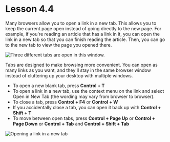 # Lesson 4.4

Many browsers allow you to open a link in a new tab. This allows you to
keep the current page open instead of going directly to the new page.
For example, if you're reading an article that has a link in it, you
can open the link in a new tab so that you can finish reading the
article. Then, you can go to the new tab to view the page you opened there.

![Three different tabs are open in this
window.](https://lh6.googleusercontent.com/V9YCG7iiCAPwytL4LH055phisiBbLlRoBSf2ojyK8sGUn2BKeMYrF6bmbwxqwDo3AzfE7NZFMyq8wl5n0ph9vHgNCxKGiKNSghHFIj1KTckif-w70nSQeAP_xY3pvoB43LmndbA)

Tabs are designed to make browsing more convenient. You can open as many
links as you want, and they'll stay in the same browser window instead
of cluttering up your desktop with multiple windows.

- To open a new blank tab, press **Control + T**
- To open a link in a new tab, use the context menu on the link and
  select Open in New Tab (the wording may vary from browser to
  browser).
- To close a tab, press **Control + F4** or **Control + W**
- If you accidentally close a tab, you can open it back up with
  **Control + Shift + T**
- To move between open tabs, press **Control + Page Up** or **Control + Page Down** or **Control + Tab** and **Control + Shift + Tab**

![Opening a link in a new
tab](https://lh6.googleusercontent.com/E-9etciTIsKfDS9cUtGufqCz0jXGizPYh39kGO-yGHTSjBrfDFMCxaI0NPp38biLuNypHFGQGH7t4rQLCnJRHCU8U70G_DtwFqu7d4nEa6c5XCtUwVYVuUCwRfAza0T0a2QtGLg)
